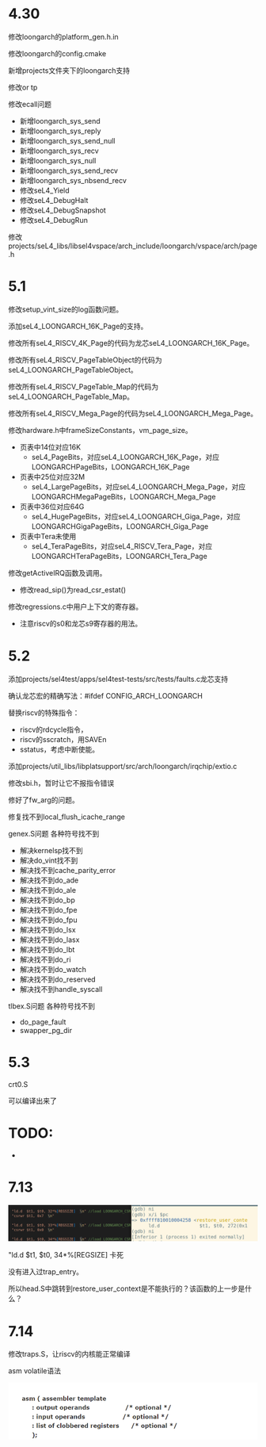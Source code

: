# 4.30

修改loongarch的platform_gen.h.in

修改loongarch的config.cmake

新增projects文件夹下的loongarch支持

修改or tp

修改ecall问题

* 新增loongarch_sys_send
* 新增loongarch_sys_reply
* 新增loongarch_sys_send_null
* 新增loongarch_sys_recv
* 新增loongarch_sys_null
* 新增loongarch_sys_send_recv
* 新增loongarch_sys_nbsend_recv
* 修改seL4_Yield
* 修改seL4_DebugHalt
* 修改seL4_DebugSnapshot
* 修改seL4_DebugRun

修改projects/seL4_libs/libsel4vspace/arch_include/loongarch/vspace/arch/page.h

# 5.1

修改setup_vint_size的log函数问题。

添加seL4_LOONGARCH_16K_Page的支持。

修改所有seL4_RISCV_4K_Page的代码为龙芯seL4_LOONGARCH_16K_Page。

修改所有seL4_RISCV_PageTableObject的代码为seL4_LOONGARCH_PageTableObject。

修改所有seL4_RISCV_PageTable_Map的代码为seL4_LOONGARCH_PageTable_Map。

修改所有seL4_RISCV_Mega_Page的代码为seL4_LOONGARCH_Mega_Page。

修改hardware.h中frameSizeConstants，vm_page_size。

* 页表中14位对应16K
  * seL4_PageBits，对应seL4_LOONGARCH_16K_Page，对应LOONGARCHPageBits，LOONGARCH_16K_Page
* 页表中25位对应32M
  * seL4_LargePageBits，对应seL4_LOONGARCH_Mega_Page，对应LOONGARCHMegaPageBits，LOONGARCH_Mega_Page
* 页表中36位对应64G
  * seL4_HugePageBits，对应seL4_LOONGARCH_Giga_Page，对应LOONGARCHGigaPageBits，LOONGARCH_Giga_Page
* 页表中Tera未使用
  * seL4_TeraPageBits，对应seL4_RISCV_Tera_Page，对应LOONGARCHTeraPageBits，LOONGARCH_Tera_Page

修改getActiveIRQ函数及调用。

* 修改read_sip()为read_csr_estat()

修改regressions.c中用户上下文的寄存器。

* 注意riscv的s0和龙芯s9寄存器的用法。

# 5.2

添加projects/sel4test/apps/sel4test-tests/src/tests/faults.c龙芯支持

确认龙芯宏的精确写法：#ifdef CONFIG_ARCH_LOONGARCH

替换riscv的特殊指令：

* riscv的rdcycle指令，
* riscv的sscratch，用SAVEn
* sstatus，考虑中断使能。

添加projects/util_libs/libplatsupport/src/arch/loongarch/irqchip/extio.c

修改sbi.h，暂时让它不报指令错误

修好了fw_arg的问题。

修复找不到local_flush_icache_range

genex.S问题 各种符号找不到

* 解决kernelsp找不到
* 解决do_vint找不到
* 解决找不到cache_parity_error
* 解决找不到do_ade
* 解决找不到do_ale
* 解决找不到do_bp
* 解决找不到do_fpe
* 解决找不到do_fpu
* 解决找不到do_lsx
* 解决找不到do_lasx
* 解决找不到do_lbt
* 解决找不到do_ri
* 解决找不到do_watch
* 解决找不到do_reserved
* 解决找不到handle_syscall

tlbex.S问题 各种符号找不到

* do_page_fault
* swapper_pg_dir

# 5.3

crt0.S

可以编译出来了

# TODO:

* 



# 7.13

![image-20220713111643948](images/TODO-%E6%94%B9bug%E8%AE%B0%E5%BD%95.assets/image-20220713111643948.png)

"ld.d  $t1, $t0, 34*%[REGSIZE] 卡死

没有进入过trap_entry。

所以head.S中跳转到restore_user_context是不能执行的？该函数的上一步是什么？



# 7.14

修改traps.S，让riscv的内核能正常编译





asm volatile语法

![image-20220502112337320](images/TODO-%E6%94%B9bug%E8%AE%B0%E5%BD%95.assets/image-20220502112337320.png)



